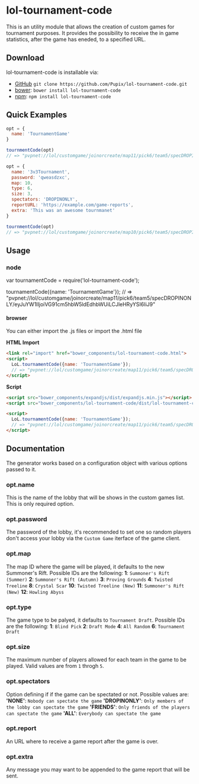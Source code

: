 # lol-tournament-code
This is an utility module that allows the creation of custom games for tournament purposes. It provides the possibility to receive the in game statistics, after the game has eneded, to a specified URL.

## Download
lol-tournament-code is installable via:

- [GitHub](https://github.com/Pupix/lol-tournament-code) `git clone https://github.com/Pupix/lol-tournament-code.git`
- [bower](http://bower.io/): `bower install lol-tournament-code`
- [npm](https://www.npmjs.com/): `npm install lol-tournament-code`

## Quick Examples
```js
opt = {
  name: 'TournamentGame'
}

tournmentCode(opt)
// => "pvpnet://lol/customgame/joinorcreate/map11/pick6/team5/specDROPINONLY/eyJuYW1lIjoiVG91cm5hbW5ldEdhbWUiLCJleHRyYSI6IiJ9"

opt = {
  name: '3v3Tournament',
  password: 'qweasdzxc',
  map: 10,
  type: 6,
  size: 3,
  spectators: 'DROPINONLY',
  reportURL: 'https://example.com/game-reports',
  extra: 'This was an awesome tournmanet'
}

tournmentCode(opt)
// => "pvpnet://lol/customgame/joinorcreate/map10/pick6/team5/specDROPINONLY/eyJuY…YzVG91cm5hbWVudCIsImV4dHJhIjoiVGhpcyB3YXMgYW4gYXdlc29tZSB0b3Vybm1hbmV0In0="
```

## Usage

### node

var tournamentCode = require('lol-tournament-code');

tournamentCode({name: 'TournamentGame'});
// => "pvpnet://lol/customgame/joinorcreate/map11/pick6/team5/specDROPINONLY/eyJuYW1lIjoiVG91cm5hbW5ldEdhbWUiLCJleHRyYSI6IiJ9"

#### browser

You can either import the .js files or import the .html file

__HTML Import__
```html
<link rel="import" href="bower_components/lol-tournament-code.html">
<script>
  LoL.tournamentCode({name: 'TournamentGame'});
  // => "pvpnet://lol/customgame/joinorcreate/map11/pick6/team5/specDROPINONLY/eyJuYW1lIjoiVG91cm5hbW5ldEdhbWUiLCJleHRyYSI6IiJ9"
</script>
```
__Script__ 
```html
<script src="bower_components/expandjs/dist/expandjs.min.js"></script>
<script src="bower_components/lol-tournament-code/dist/lol-tournament-code.min.js"></script>

<script>
  LoL.tournamentCode({name: 'TournamentGame'});
  // => "pvpnet://lol/customgame/joinorcreate/map11/pick6/team5/specDROPINONLY/eyJuYW1lIjoiVG91cm5hbW5ldEdhbWUiLCJleHRyYSI6IiJ9"
</script>
```
## Documentation
The generator works based on a configuration object with various options passed to it.

### opt.name
This is the name of the lobby that will be shows in the custom games list. This is only required option.

### opt.password
The password of the lobby, it's recommended to set one so random players don't access your lobby via the `Custom Game` iterface of the game client.

### opt.map
The map ID where the game will be played, it defaults to the new Summoner's Rift. Possible IDs are the following:
__1__: `Summoner's Rift (Summer)`
__2__: `Summoner's Rift (Autumn)`
__3__: `Proving Grounds`
__4__: `Twisted Treeline`
__8__: `Crystal Scar`
__10__: `Twisted Treeline (New)`
__11__: `Summoner's Rift (New)`
__12__: `Howling Abyss`

### opt.type
The game type to be palyed, it defaults to `Tournament Draft`. Possible IDs are the following:
__1__: `Blind Pick`
__2__: `Draft Mode`
__4__: `All Random`
__6__: `Tournament Draft`

### opt.size
The maximum number of players allowed for each team in the game to be played. Valid values are from `1` throgh `5`.

### opt.spectators
Option defining if if the game can be spectated or not. Possible values are:
__'NONE'__: `Nobody can spectate the game`
__'DROPINONLY'__: `Only members of the lobby can spectate the game`
__'FRIENDS'__: `Only friends of the players can spectate the game`
__'ALL'__: `Everybody can spectate the game`

### opt.report
An URL where to receive a game report after the game is over.

### opt.extra
Any message you may want to be appended to the game report that will be sent.
